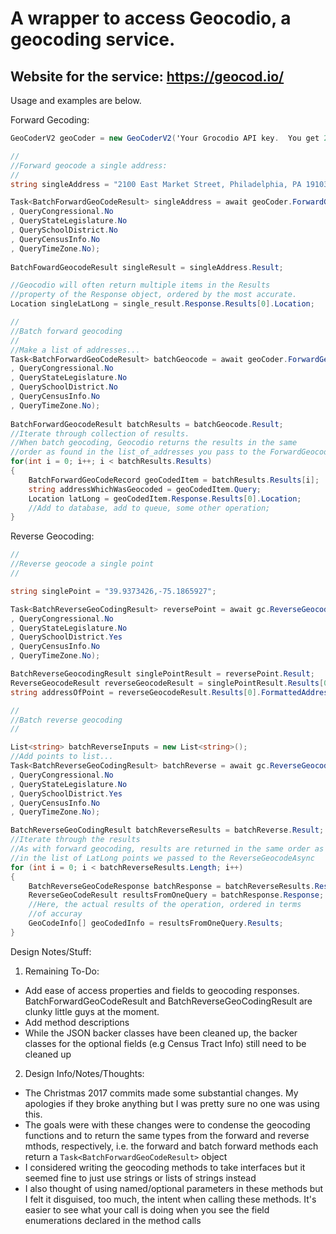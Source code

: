 # A wrapper to access Geocodio, a geocoding service.  

## Website for the service: https://geocod.io/

Usage and examples are below.

Forward Gecoding:

```c#
GeoCoderV2 geoCoder = new GeoCoderV2('Your Grocodio API key.  You get 2500 free lookups per day!');

//
//Forward geocode a single address:
//
string singleAddress = "2100 East Market Street, Philadelphia, PA 19103";

Task<BatchForwardGeoCodeResult> singleAddress = await geoCoder.ForwardGeocodeAsync(singleAddress
, QueryCongressional.No
, QueryStateLegislature.No
, QuerySchoolDistrict.No
, QueryCensusInfo.No
, QueryTimeZone.No);
                         
BatchFowardGeocodeResult singleResult = singleAddress.Result;

//Geocodio will often return multiple items in the Results 
//property of the Response object, ordered by the most accurate.
Location singleLatLong = single_result.Response.Results[0].Location;

//
//Batch forward geocoding
//
//Make a list of addresses...
Task<BatchForwardGeoCodeResult> batchGeocode = await geoCoder.ForwardGeocodeAsync(list_of_addresses
, QueryCongressional.No
, QueryStateLegislature.No
, QuerySchoolDistrict.No
, QueryCensusInfo.No
, QueryTimeZone.No);
                         
BatchForwardGeocodeResult batchResults = batchGeocode.Result;
//Iterate through collection of results.
//When batch geocoding, Geocodio returns the results in the same
//order as found in the list_of_addresses you pass to the ForwardGeocodeAsync method.
for(int i = 0; i++; i < batchResults.Results)
{
    BatchForwardGeoCodeRecord geoCodedItem = batchResults.Results[i];
    string addressWhichWasGeocoded = geoCodedItem.Query;
    Location latLong = geoCodedItem.Response.Results[0].Location;
    //Add to database, add to queue, some other operation;
}
```

Reverse Geocoding:

```c#
//
//Reverse geocode a single point
//

string singlePoint = "39.9373426,-75.1865927";

Task<BatchReverseGeoCodingResult> reversePoint = await gc.ReverseGeocodeAsync(singlePoint
, QueryCongressional.No
, QueryStateLegislature.No
, QuerySchoolDistrict.Yes
, QueryCensusInfo.No
, QueryTimeZone.No);

BatchReverseGeocodingResult singlePointResult = reversePoint.Result;
ReverseGeocodeResult reverseGeocodeResult = singlePointResult.Results[0].Response.Results;
string addressOfPoint = reverseGeocodeResult.Results[0].FormattedAddress;

//
//Batch reverse geocoding
//

List<string> batchReverseInputs = new List<string>();
//Add points to list...
Task<BatchReverseGeoCodingResult> batchReverse = await gc.ReverseGeocodeAsync(batchReverseInputs
, QueryCongressional.No
, QueryStateLegislature.No
, QuerySchoolDistrict.Yes
, QueryCensusInfo.No
, QueryTimeZone.No);

BatchReverseGeoCodingResult batchReverseResults = batchReverse.Result;
//Iterate through the results
//As with forward geocoding, results are returned in the same order as found
//in the list of LatLong points we passed to the ReverseGeocodeAsync
for (int i = 0; i < batchReverseResults.Length; i++)
{
    BatchReverseGeoCodeResponse batchResponse = batchReverseResults.Results[i];
    ReverseGeoCodeResult resultsFromOneQuery = batchResponse.Response;
    //Here, the actual results of the operation, ordered in terms
    //of accuray
    GeoCodeInfo[] geoCodedInfo = resultsFromOneQuery.Results;
}

```

Design Notes/Stuff:

1. Remaining To-Do:
  * Add ease of access properties and fields to geocoding responses.  BatchForwardGeoCodeResult and BatchReverseGeoCodingResult are clunky little guys at the moment.
  * Add method descriptions
  * While the JSON backer classes have been cleaned up, the backer classes for the optional fields (e.g Census Tract Info) still need to be cleaned up
2. Design Info/Notes/Thoughts:
  * The Christmas 2017 commits made some substantial changes.  My apologies if they broke anything but I was pretty sure no one was using this.
  * The goals were with these changes were to condense the geocoding functions and to return the same types from the forward and reverse mthods, respectively, i.e. the forward and batch forward methods each return a `Task<BatchForwardGeoCodeResult>` object
  * I considered writing the geocoding methods to take interfaces but it seemed fine to just use strings or lists of strings instead
  * I also thought of using named/optional parameters in these methods but I felt it disguised, too much, the intent when calling these methods.  It's easier to see what your call is doing when you see the field enumerations declared in the method calls
